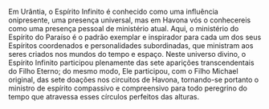 ﻿Em Urântia, o Espírito Infinito é conhecido como uma influência onipresente, uma presença universal, mas em Havona vós o conhecereis como uma presença pessoal de ministério atual. Aqui, o ministério do Espírito do Paraíso é o padrão exemplar e inspirador para cada um dos seus Espíritos coordenados e personalidades subordinadas, que ministram aos seres criados nos mundos do tempo e espaço. Neste universo divino, o Espírito Infinito participou plenamente das sete aparições transcendentais do Filho Eterno; do mesmo modo, Ele participou, com o Filho Michael original, das sete doações nos circuitos de Havona, tornando-se portanto o ministro de espírito compassivo e compreensivo para todo peregrino do tempo que atravessa esses círculos perfeitos das alturas.